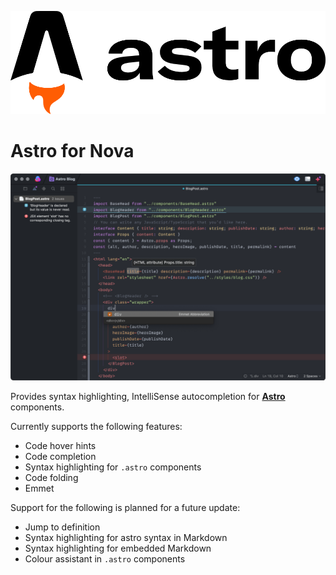 ![](https://raw.githubusercontent.com/sciencefidelity/Nova-Astro/main/images/banner.png)

# Astro for Nova

![](https://raw.githubusercontent.com/sciencefidelity/Nova-Astro/main/images/screenshot.png)

Provides syntax highlighting, IntelliSense autocompletion for **[Astro](https://astro.build)** components.

Currently supports the following features:

- Code hover hints
- Code completion
- Syntax highlighting for `.astro` components
- Code folding
- Emmet

Support for the following is planned for a future update:

- Jump to definition
- Syntax highlighting for astro syntax in Markdown
- Syntax highlighting for embedded Markdown
- Colour assistant in `.astro` components
